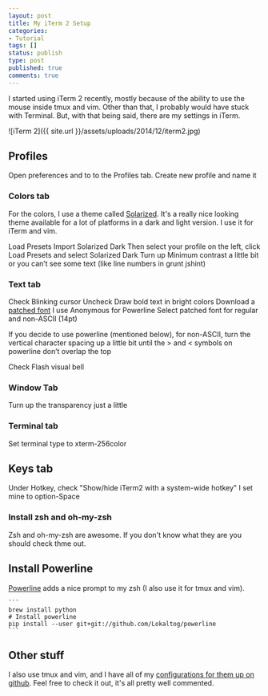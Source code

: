 ```yaml
---
layout: post
title: My iTerm 2 Setup
categories:
- Tutorial
tags: []
status: publish
type: post
published: true
comments: true
---
```


I started using iTerm 2 recently, mostly because of the ability to use the mouse inside tmux and vim. Other than that, I probably would have stuck with Terminal. But, with that being said, there are my settings in iTerm.

![iTerm 2]({{ site.url }}/assets/uploads/2014/12/iterm2.jpg)

## Profiles
Open preferences and to to the Profiles tab. Create new profile and name it

### Colors tab
For the colors, I use a theme called [Solarized](http://ethanschoonover.com/solarized). It's a really nice looking theme available for a lot of platforms in a dark and light version. I use it for iTerm and vim.

Load Presets
Import Solarized Dark
Then select your profile on the left, click Load Presets and select Solarized Dark
Turn up Minimum contrast a little bit or you can’t see some text (like line numbers in grunt jshint)

### Text tab
Check Blinking cursor
Uncheck Draw bold text in bright colors
Download a [patched font](https://github.com/Lokaltog/powerline-fonts)
I use Anonymous for Powerline
Select patched font for regular and non-ASCII (14pt)

If you decide to use powerline (mentioned below), for non-ASCII, turn the vertical character spacing up a little bit until the > and < symbols on powerline don’t overlap the top

Check Flash visual bell

### Window Tab

Turn up the transparency just a little

### Terminal tab
Set terminal type to xterm-256color

## Keys tab

Under Hotkey, check "Show/hide iTerm2 with a system-wide hotkey"
I set mine to option-Space

### Install zsh and oh-my-zsh

Zsh and oh-my-zsh are awesome. If you don't know what they are you should check thme out.

## Install Powerline

[Powerline](https://github.com/Lokaltog/powerline/) adds a nice prompt to my zsh (I also use it for tmux and vim).

    ```
    brew install python
    # Install powerline
    pip install --user git+git://github.com/Lokaltog/powerline
    ```
## Other stuff

I also use tmux and vim, and I have all of my [configurations for them up on github](https://github.com/aharris88/dotfiles). Feel free to check it out, it's all pretty well commented.
